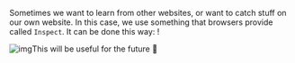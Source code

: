 Sometimes we want to learn from other websites, or want to catch stuff on our own website. In this case, we use something that browsers provide called `Inspect`. It can be done this way: !

![img](https://lh6.googleusercontent.com/ggFCkdiMZ9aSTDdnQuYZ1U8K0l9O0u_mHYOjkuM3Rt2BVoh7iozq-NGUxPtFwAL9MF0lfZfRLX0-1T6EfynjVz1js0-GuMkSnIozXFM9o0CNA04MaEPPxSNHnH0nDAkFJ5BIa7oS=s0)This will be useful for the future 💙
